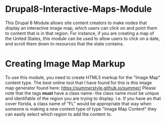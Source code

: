 # Drupal8-Interactive-Maps-Module

This Drupal 8 Module allows site content creators to make nodes that display an interactive image map, which users can click on and point them to content that is in that region. For instance, if you are creating a map of the United States, this module can be used to allow users to click on a date, and scroll them down to resources that the state contains.

# Creating Image Map Markup

To use this module, you need to create HTML5 <area> markup for the "Image Map" content type. The best online tool that I have found for this is this image map generator found here: https://summerstyle.github.io/summer/
Please note that the <are> tags **must** have a class name- the class name must be unique and identifable of the region you are trying to display. I.e. If you have an <area> that cover florida, a class name of "FL" would be appropriate that way when someone is making a new content type of type "Image Map Content" they can easily select which region to add the content to.
